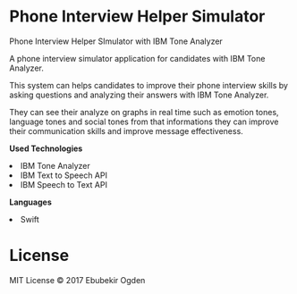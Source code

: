 <h1>Phone Interview Helper Simulator </h1>
Phone Interview Helper SImulator with IBM Tone Analyzer

A phone interview simulator application for candidates with IBM Tone Analyzer.

This system can helps candidates to improve their phone interview skills by asking questions and analyzing their answers with IBM Tone Analyzer. 

They can see their analyze on graphs in real time such as emotion tones, language tones and social tones from that informations they can improve their communication skills and improve message effectiveness.

<b> Used Technologies </b>
<li> IBM Tone Analyzer </li>
<li> IBM Text to Speech API </li>
<li> IBM Speech to Text API </li>

<b> Languages </b>
<li> Swift </li>

<h1>License</h1>
MIT License © 2017 Ebubekir Ogden



